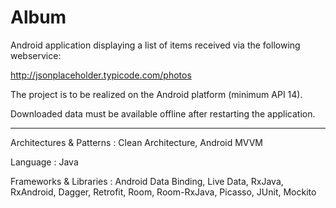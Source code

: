 # Album

Android application displaying a list of items received via the following webservice:

http://jsonplaceholder.typicode.com/photos

The project is to be realized on the Android platform (minimum API 14).

Downloaded data must be available offline after restarting the application.

------------------------------------------------------------------------------------------------------------------------------------------

Architectures & Patterns : Clean Architecture, Android MVVM

Language : Java

Frameworks & Libraries : Android Data Binding, Live Data, RxJava, RxAndroid, Dagger, Retrofit, Room, Room-RxJava, Picasso, JUnit, Mockito
